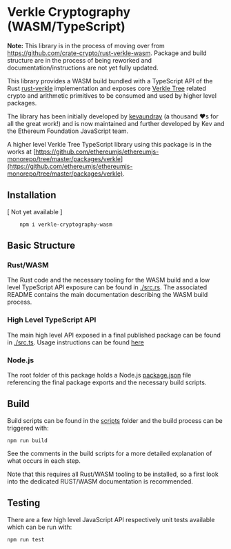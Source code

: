 # Verkle Cryptography (WASM/TypeScript)

**Note:** This library is in the process of moving over from https://github.com/crate-crypto/rust-verkle-wasm. Package and build structure are in the process of being reworked and documentation/instructions are not yet fully updated.

This library provides a WASM build bundled with a TypeScript API of the Rust [rust-verkle](https://github.com/crate-crypto/rust-verkle) implementation and exposes core [Verkle Tree](https://verkle.info/) related crypto and arithmetic primitives to be consumed and used by higher level packages.

The library has been initially developed by [kevaundray](https://github.com/kevaundray) (a thousand ❤️s for all the great work!) and is now maintained and further developed by Kev and the Ethereum Foundation JavaScript team.

A higher level Verkle Tree TypeScript library using this package is in the works at [https://github.com/ethereumjs/ethereumjs-monorepo/tree/master/packages/verkle](https://github.com/ethereumjs/ethereumjs-monorepo/tree/master/packages/verkle).

## Installation

[ Not yet available ]

```
    npm i verkle-cryptography-wasm
```

## Basic Structure

### Rust/WASM

The Rust code and the necessary tooling for the WASM build and a low level TypeScript API exposure can be found in [./src.rs](./src.rs/). The associated README contains the main documentation describing the WASM build process.

### High Level TypeScript API

The main high level API exposed in a final published package can be found in [./src.ts](./src.ts).  Usage instructions can be found [here](./src.ts/README.md)

### Node.js

The root folder of this package holds a Node.js [package.json](package.json) file referencing the final package exports and the necessary build scripts.

## Build

Build scripts can be found in the [scripts](./scripts/) folder and the build process can be triggered with:

```shell
npm run build
```

See the comments in the build scripts for a more detailed explanation of what occurs in each step.

Note that this requires all Rust/WASM tooling to be installed, so a first look into the dedicated RUST/WASM documentation is recommended.

## Testing

There are a few high level JavaScript API respectively unit tests available which can be run with:

```shell
npm run test
```





